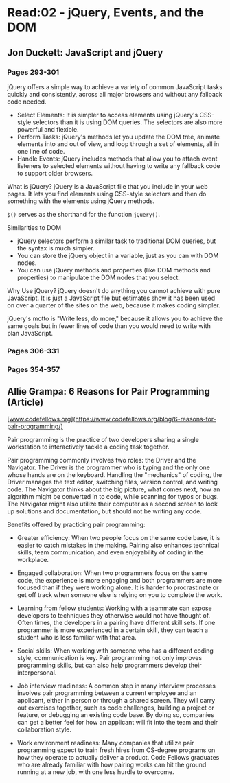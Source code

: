 # Read:02 - jQuery, Events, and the DOM

## Jon Duckett: JavaScript and jQuery
### Pages 293-301

jQuery offers a simple way to achieve a variety of common JavaScript tasks quickly and consistently, across all major browsers and without any fallback code needed.
- Select Elements: It is simpler to access elements using jQuery's CSS-style selectors than it is using DOM queries. The selectors are also more powerful and flexible.
- Perform Tasks: jQuery's methods let you update the DOM tree, animate elements into and out of view, and loop through a set of elements, all in one line of code.
- Handle Events: jQuery includes methods that allow you to attach event listeners to selected elements without having to write any fallback code to support older browsers.

What is jQuery? jQuery is a JavaScript file that you include in your web pages. It lets you find elements using CSS-style selectors and then do something with the elements using jQuery methods.

`$()` serves as the shorthand for the function `jQuery()`.

Similarities to DOM
- jQuery selectors perform a similar task to traditional DOM queries, but the syntax is much simpler.
- You can store the jQuery object in a variable, just as you can with DOM nodes.
- You can use jQuery methods and properties (like DOM methods and properties) to manipulate the DOM nodes that you select.

Why Use jQuery? jQuery doesn't do anything you cannot achieve with pure JavaScript. It is just a JavaScript file but estimates show it has been used on over a quarter of the sites on the web, because it makes coding simpler.

jQuery's motto is "Write less, do more," because it allows you to achieve the same goals but in fewer lines of code than you would need to write with plan JavaScript.


### Pages 306-331

### Pages 354-357

## Allie Grampa: 6 Reasons for Pair Programming (Article)
[www.codefellows.org](https://www.codefellows.org/blog/6-reasons-for-pair-programming/)

Pair programming is the practice of two developers sharing a single workstation to interactively tackle a coding task together.

Pair programming commonly involves two roles: the Driver and the Navigator. The Driver is the programmer who is typing and the only one whose hands are on the keyboard. Handling the "mechanics" of coding, the Driver manages the text editor, switching files, version control, and writing code. The Navigator thinks about the big picture, what comes next, how an algorithm might be converted in to code, while scanning for typos or bugs. The Navigator might also utilize their computer as a second screen to look up solutions and documentation, but should not be writing any code.

Benefits offered by practicing pair programming:

- Greater efficiency: When two people focus on the same code base, it is easier to catch mistakes in the making. Pairing also enhances technical skills, team communication, and even enjoyability of coding in the workplace.

- Engaged collaboration: When two programmers focus on the same code, the experience is more engaging and both programmers are more focused than if they were working alone. It is harder to procrastinate or get off track when someone else is relying on you to complete the work.

- Learning from fellow students: Working with a teammate can expose developers to techniques they otherwise would not have thought of. Often times, the developers in a pairing have different skill sets. If one programmer is more experienced in a certain skill, they can teach a student who is less familiar with that area.

- Social skills: When working with someone who has a different coding style, communication is key.  Pair programming not only improves programming skills, but can also help programmers develop their interpersonal.

- Job interview readiness: A common step in many interview processes involves pair programming between a current employee and an applicant, either in person or through a shared screen. They will carry out exercises together, such as code challenges, building a project or feature, or debugging an existing code base. By doing so, companies can get a better feel for how an applicant will fit into the team and their collaboration style.

- Work environment readiness: Many companies that utilize pair programming expect to train fresh hires from CS-degree programs on how they operate to actually deliver a product. Code Fellows graduates who are already familiar with how pairing works can hit the ground running at a new job, with one less hurdle to overcome.
